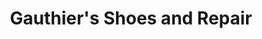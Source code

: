---
title: "Gauthier's Shoes and Repair"
url: /traverse-city/gauthiers-shoes-and-repair/
shop: shoes
---